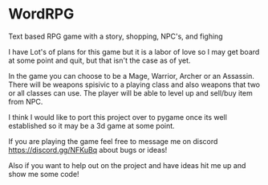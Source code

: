 # WordRPG
Text based RPG game with a story, shopping, NPC's, and fighing

I have Lot's of plans for this game but it is a labor of love so I may get board at some point and quit, but that isn't the case as of yet.

In the game you can choose to be a Mage, Warrior, Archer or an Assassin. There will be weapons spisivic to a playing class and also weapons that two or all classes can use. The player will be able to level up and sell/buy item from NPC.

I think I would like to port this project over to pygame once its well established so it may be a 3d game at some point.

If you are playing the game feel free to message me on discord https://discord.gg/NFKuBq about bugs or ideas!

Also if you want to help out on the project and have ideas hit me up and show me some code!
